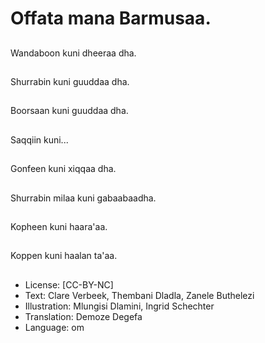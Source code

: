 # Offata mana Barmusaa.

##
Wandaboon kuni dheeraa dha.

##
Shurrabin kuni guuddaa dha.

##
Boorsaan kuni guuddaa dha.

##
Saqqiin kuni...

##
Gonfeen kuni xiqqaa dha.

##
Shurrabin milaa kuni gabaabaadha.

##
Kopheen kuni haara'aa.

##
Koppen kuni haalan ta'aa.

##
* License: [CC-BY-NC]
* Text: Clare Verbeek, Thembani Dladla, Zanele Buthelezi
* Illustration: Mlungisi Dlamini, Ingrid Schechter
* Translation: Demoze Degefa
* Language: om
